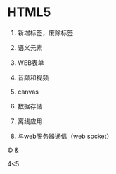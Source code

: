 # HTML5

1. 新增标签，废除标签

2. 语义元素

3. WEB表单

4. 音频和视频

5. canvas

6. 数据存储

7. 离线应用

8. 与web服务器通信（web socket）

<p>&copy &amp</p>
4<5

